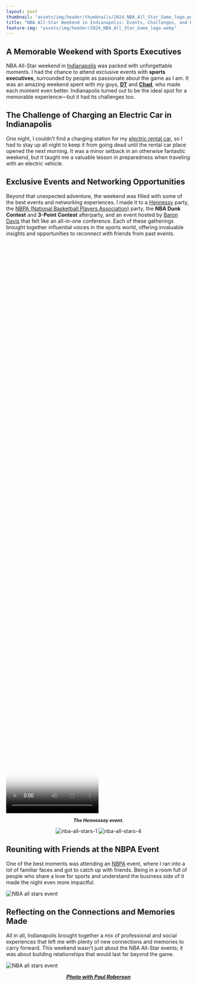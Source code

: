 ```yaml
---
layout: post
thumbnail: "assets/img/header/thumbnails/2024_NBA_All_Star_Game_logo.png"
title: "NBA All-Star Weekend in Indianapolis: Events, Challenges, and Unforgettable Connections"
feature-img: "assets/img/header/2024_NBA_All_Star_Game_logo.webp"
---
```


## A Memorable Weekend with Sports Executives
NBA All-Star weekend in [Indianapolis](https://visitindy.com/) was packed with unforgettable moments. I had the chance to attend exclusive events with **sports executives**, surrounded by people as passionate about the game as I am. It was an amazing weekend spent with my guys, **[DT](https://www.linkedin.com/in/derrickthomas32)** and **[Chad](https://www.linkedin.com/in/chad-easterling-a5419722)**, who made each moment even better. Indianapolis turned out to be the ideal spot for a memorable experience—but it had its challenges too. 

## The Challenge of Charging an Electric Car in Indianapolis
One night, I couldn’t find a charging station for my [electric rental car](https://www.rentalcars.com/en/electric-car/), so I had to stay up all night to keep it from going dead until the rental car place opened the next morning. It was a minor setback in an otherwise fantastic weekend, but it taught me a valuable lesson in preparedness when traveling with an electric vehicle.

## Exclusive Events and Networking Opportunities
Beyond that unexpected adventure, the weekend was filled with some of the best events and networking experiences. I made it to a [Hennessy](https://www.hennessy.com/us/) party, the [NBPA (National Basketball Players Association)](https://nbpa.com/) party, the **NBA Dunk Contest** and **3-Point Contest** afterparty, and an event hosted by [Baron Davis](https://en.wikipedia.org/wiki/Baron_Davis) that felt like an all-in-one conference. Each of these gatherings brought together influential voices in the sports world, offering invaluable insights and opportunities to reconnect with friends from past events.

<video width="50%" height="40%" controls poster="{{site.baseurl}}/assets/img/blog-img/The Hennessey event-poster.webp">
  <source src="{{site.baseurl}}/assets/img/blog-img/The Hennessey event.webm" type="video/webm">
</video>
  <p style="font-style: italic; font-size: 0.9em; font-weight: bold; text-align: center;">The Hennessey event.</p>

<div class="image-gallery" style="text-align: center">
  <img class="img-2" src="{{site.baseurl}}/assets/img/blog-img/nba-all-stars-1.webp" alt="nba-all-stars-1" >
  <img class="img-2" src="{{site.baseurl}}/assets/img/blog-img/nba-all-stars-4.webp" alt="nba-all-stars-4" >
</div>

## Reuniting with Friends at the NBPA Event
One of the best moments was attending an [NBPA](https://nbpa.com/) event, where I ran into a lot of familiar faces and got to catch up with friends. Being in a room full of people who share a love for sports and understand the business side of it made the night even more impactful. 

![NBA all stars event]({{site.baseurl}}/assets/img/blog-img/nba-all-stars-2.webp)

## Reflecting on the Connections and Memories Made
All in all, Indianapolis brought together a mix of professional and social experiences that left me with plenty of new connections and memories to carry forward. This weekend wasn’t just about the NBA All-Star events; it was about building relationships that would last far beyond the game.

![NBA all stars event]({{site.baseurl}}/assets/img/blog-img/nba-all-stars-3.webp)

<div style="text-align: center">
  <p style="font-style: italic; font-weight: bold;"><a href="https://www.linkedin.com/in/paulroberson702" target="_blank">Photo with Paul Roberson</a> </p>
</div>


